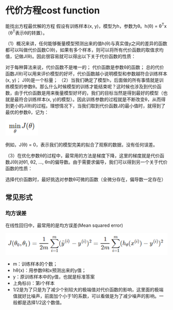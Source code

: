# 代价方程cost function
能找出方程最优解的方程
假设有训练样本(x, y)，模型为h，参数为θ。h(θ) = θ<sup>T</sup>x（θ<sup>T</sup>表示θ的转置）。

（1）概况来讲，任何能够衡量模型预测出来的值h(θ)与真实值y之间的差异的函数都可以叫做代价函数C(θ)，如果有多个样本，则可以将所有代价函数的取值求均值，记做J(θ)。因此很容易就可以得出以下关于代价函数的性质：

对于每种算法来说，代价函数不是唯一的；
代价函数是参数θ的函数；
总的代价函数J(θ)可以用来评价模型的好坏，代价函数越小说明模型和参数越符合训练样本(x, y)；
J(θ)是一个标量；
（2）当我们确定了模型h，后面做的所有事情就是训练模型的参数θ。那么什么时候模型的训练才能结束呢？这时候也涉及到代价函数，由于代价函数是用来衡量模型好坏的，我们的目标当然是得到最好的模型（也就是最符合训练样本(x, y)的模型）。因此训练参数的过程就是不断改变θ，从而得到更小的J(θ)的过程。理想情况下，当我们取到代价函数J的最小值时，就得到了最优的参数θ，记为：

![avatar](costfunction.png)

例如，J(θ) = 0，表示我们的模型完美的拟合了观察的数据，没有任何误差。

（3）在优化参数θ的过程中，最常用的方法是梯度下降，这里的梯度就是代价函数J(θ)对θ1, θ2, ..., θn的偏导数。由于需要求偏导，我们可以得到另一个关于代价函数的性质：

选择代价函数时，最好挑选对参数θ可微的函数（全微分存在，偏导数一定存在）

## 常见形式
### 均方误差
在线性回归中，最常用的是均方误差(Mean squared error)

![avatar](Meansquarederror.png)
- m：训练样本的个数；
- hθ(x)：用参数θ和x预测出来的y值；
- y：原训练样本中的y值，也就是标准答案
- 上角标(i)：第i个样本
- 1/2是为了只是为了减少个别较大的极端值对代价函数的影响，这里面的极端值就好比噪声，前面加个小于1的系数，可以看做是为了减少噪声的影响。一般都是选择1/2这个数值。